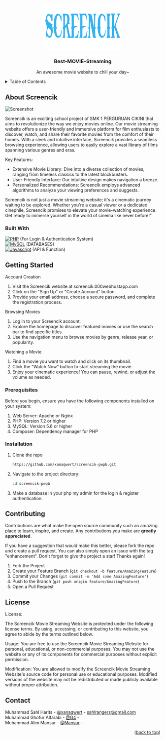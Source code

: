 <!-- PROJECT LOGO -->
<br />
<div align="center">
  <a href="https://github.com/othneildrew/Best-README-Template">
    <img src="images/screencik.png" alt="Logo" width="250px" height="150px">
  </a>

  <h3 align="center">Best-MOVIE-Streaming</h3>

  <p align="center">
    An awesome movie website to chill your day~
    <br />
  </p>
</div>



<!-- TABLE OF CONTENTS -->
<details>
  <summary>Table of Contents</summary>
  <ol>
    <li>
      <a href="#about-the-project">About The Project</a>
      <ul>
        <li><a href="#built-with">Built With</a></li>
      </ul>
    </li>
    <li>
      <a href="#getting-started">Getting Started</a>
      <ul>
        <li><a href="#prerequisites">Prerequisites</a></li>
        <li><a href="#installation">Installation</a></li>
      </ul>
    </li>
    <li><a href="#license">License</a></li>
    <li><a href="#contact">Contact</a></li>
  </ol>
</details>



<!-- ABOUT THE PROJECT -->
## About Screencik

<img src="images/Screenshot (145).png" alt="Screenshot">

Screencik is an exciting school project of SMK 1 PERGURUAN CIKINI that aims to revolutionize the way we enjoy movies online. Our movie streaming website offers a user-friendly and immersive platform for film enthusiasts to discover, watch, and share their favorite movies from the comfort of their homes. With a sleek and intuitive interface, Screencik provides a seamless browsing experience, allowing users to easily explore a vast library of films spanning various genres and eras.

Key Features:
* Extensive Movie Library: Dive into a diverse collection of movies, ranging from timeless classics to the latest blockbusters.
* User-Friendly Interface: Our intuitive design makes navigation a breeze.
* Personalized Recommendations: Screencik employs advanced algorithms to analyze your viewing preferences and suggests.

Screencik is not just a movie streaming website; it's a cinematic journey waiting to be explored. Whether you're a casual viewer or a dedicated cinephile, Screencik promises to elevate your movie-watching experience. Get ready to immerse yourself in the world of cinema like never before!"



### Built With

[![PHP](https://skillicons.dev/icons?i=php)]() (For Login & Authentication System)
</br>
[![MySQL](https://skillicons.dev/icons?i=mysql)]() (DATABASES)
</br>
[![Javascript](https://skillicons.dev/icons?i=js)]() (API & Function)



<!-- GETTING STARTED -->
## Getting Started

Account Creation

  1. Visit the Screencik website at screencik.000webhostapp.com
  2. Click on the "Sign Up" or "Create Account" button.
  3. Provide your email address, choose a secure password, and complete the registration process.

Browsing Movies

  1. Log in to your Screencik account.
  2. Explore the homepage to discover featured movies or use the search bar to find specific titles.
  3. Use the navigation menu to browse movies by genre, release year, or popularity.

Watching a Movie

  1. Find a movie you want to watch and click on its thumbnail.
  2. Click the "Watch Now" button to start streaming the movie.
  3. Enjoy your cinematic experience! You can pause, rewind, or adjust the volume as needed.

### Prerequisites

Before you begin, ensure you have the following components installed on your system:

  1. Web Server: Apache or Nginx
  2. PHP: Version 7.2 or higher
  3. MySQL: Version 5.6 or higher
  4. Composer: Dependency manager for PHP

### Installation


1. Clone the repo
   ```sh
   https://github.com/xanaqwert/screencik-pwpb.git
   ```
2. Navigate to the project directory:
   ```sh
   cd screencik-pwpb
   ```
3. Make a database in your php my admin for the login & register authentication.



<!-- CONTRIBUTING -->
## Contributing

Contributions are what make the open source community such an amazing place to learn, inspire, and create. Any contributions you make are **greatly appreciated**.

If you have a suggestion that would make this better, please fork the repo and create a pull request. You can also simply open an issue with the tag "enhancement".
Don't forget to give the project a star! Thanks again!

1. Fork the Project
2. Create your Feature Branch (`git checkout -b feature/AmazingFeature`)
3. Commit your Changes (`git commit -m 'Add some AmazingFeature'`)
4. Push to the Branch (`git push origin feature/AmazingFeature`)
5. Open a Pull Request



<!-- LICENSE -->
## License

License:

The Screencik Movie Streaming Website is protected under the following license terms. By using, accessing, or contributing to this website, you agree to abide by the terms outlined below.

   Usage:
        You are free to use the Screencik Movie Streaming Website for personal, educational, or non-commercial purposes.
        You may not use the website or any of its components for commercial purposes without explicit permission.

  Modification:
        You are allowed to modify the Screencik Movie Streaming Website's source code for personal use or educational purposes.
        Modified versions of the website may not be redistributed or made publicly available without proper attribution.




<!-- CONTACT -->
## Contact

Muhammad Sahl Harits - [@xanaqwert](https://twitter.com/xanaqwert) - sahlrangers@gmail.com
</br>
Muhammad Ghofur Alfarabi - [@G4](https://twitter.com/) - 
</br>
Muhammad Alim Mansur - [@Mansur](https://twitter.com/) - 

<p align="right">(<a href="#readme-top">back to top</a>)</p>
